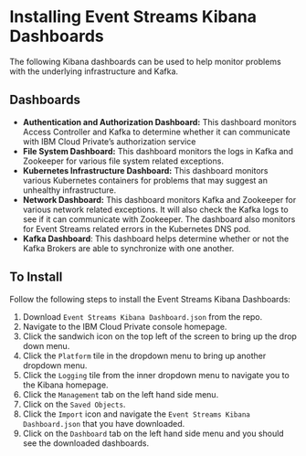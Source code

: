 **Installing Event Streams Kibana Dashboards**
==========

The following Kibana dashboards can be used to help monitor problems with the underlying infrastructure and Kafka.

**Dashboards**
---

- **Authentication and Authorization Dashboard:** This dashboard monitors Access Controller and Kafka to determine whether it can communicate with IBM Cloud Private’s authorization service
- **File System Dashboard:** This dashboard monitors the logs in Kafka and Zookeeper for various file system related exceptions.
- **Kubernetes Infrastructure Dashboard:** This dashboard monitors  various Kubernetes containers for problems that may suggest an unhealthy infrastructure.
- **Network Dashboard:** This dashboard monitors Kafka and Zookeeper for various network related exceptions. It will also check the Kafka logs to see if it can communicate with Zookeeper. The dashboard also monitors for Event Streams related errors in the Kubernetes DNS pod.
- **Kafka Dashboard**: This dashboard helps determine whether or not the Kafka Brokers are able to synchronize with one another.

**To Install**
---

Follow the following steps to install the Event Streams Kibana Dashboards:

1. Download `Event Streams Kibana Dashboard.json` from the repo.
2. Navigate to the IBM Cloud Private console homepage.
3. Click the sandwich icon on the top left of the screen to bring up the drop down menu.
4. Click the `Platform` tile in the dropdown menu to bring up another dropdown menu.
5. Click the `Logging` tile from the inner dropdown menu to navigate you to the Kibana homepage.
6. Click the `Management` tab on the left hand side menu.
7. Click on the `Saved Objects`.
8. Click the `Import` icon and navigate the `Event Streams Kibana Dashboard.json` that you have downloaded.
9. Click on the `Dashboard` tab on the left hand side menu and you should see the downloaded dashboards.
